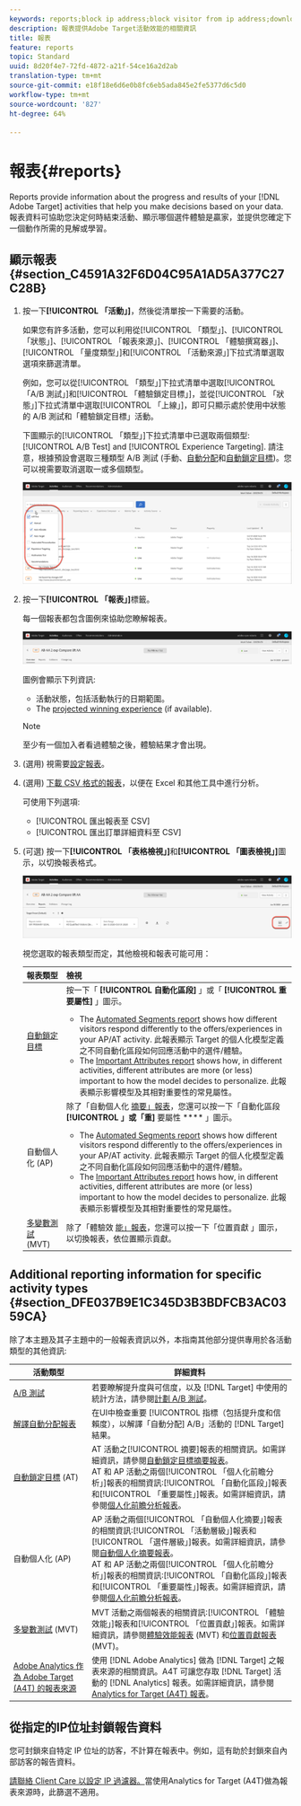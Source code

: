 ```yaml
---
keywords: reports;block ip address;block visitor from ip address;download reports;csv;reporting
description: 報表提供Adobe Target活動效能的相關資訊
title: 報表
feature: reports
topic: Standard
uuid: 8d20f4e7-72fd-4872-a21f-54ce16a2d2ab
translation-type: tm+mt
source-git-commit: e18f18e6d6e0b8fc6eb5ada845e2fe5377d6c5d0
workflow-type: tm+mt
source-wordcount: '827'
ht-degree: 64%

---
```



# 報表{#reports}

Reports provide information about the progress and results of your [!DNL Adobe Target] activities that help you make decisions based on your data. 報表資料可協助您決定何時結束活動、顯示哪個選件體驗是贏家，並提供您確定下一個動作所需的見解或學習。

## 顯示報表 {#section_C4591A32F6D04C95A1AD5A377C27C28B}

1. 按一下&#x200B;**[!UICONTROL 「活動」]**，然後從清單按一下需要的活動。

   如果您有許多活動，您可以利用從[!UICONTROL 「類型」]、[!UICONTROL 「狀態」]、[!UICONTROL 「報表來源」]、[!UICONTROL 「體驗撰寫器」]、[!UICONTROL 「量度類型」]和[!UICONTROL 「活動來源」]下拉式清單選取選項來篩選清單。

   例如，您可以從[!UICONTROL 「類型」]下拉式清單中選取[!UICONTROL 「A/B 測試」]和[!UICONTROL 「體驗鎖定目標」]，並從[!UICONTROL 「狀態」]下拉式清單中選取[!UICONTROL 「上線」]，即可只顯示處於使用中狀態的 A/B 測試和「體驗鎖定目標」活動。

   下圖顯示的[!UICONTROL 「類型」]下拉式清單中已選取兩個類型: [!UICONTROL A/B Test] and [!UICONTROL Experience Targeting]. 請注意，根據預設會選取三種類型 A/B 測試 (手動、[自動分配](/help/c-activities/automated-traffic-allocation/automated-traffic-allocation.md)和[自動鎖定目標](/help/c-activities/auto-target/auto-target-to-optimize.md))。您可以視需要取消選取一或多個類型。

   ![依類型篩選報表](/help/c-reports/assets/report_filters-new.png)

1. 按一下&#x200B;**[!UICONTROL 「報表」]**&#x200B;標籤。

   每一個報表都包含圖例來協助您瞭解報表。

   ![報表圖例](/help/c-reports/assets/report_menu_bar-new.png)

   圖例會顯示下列資訊:

   * 活動狀態，包括活動執行的日期範圍。
   * The [projected winning experience](/help/c-activities/automated-traffic-allocation/determine-winner.md) (if available).

   >[!NOTE]
   >
   >至少有一個加入者看過體驗之後，體驗結果才會出現。

1. (選用) 視需要[設定報表](../c-reports/c-report-settings/report-settings.md#concept_4BB6A7FDAB6F4806A632F9CD989B8BFA)。
1. (選用) [下載 CSV 格式的報表](../c-reports/downloading-data-in-csv-file.md#concept_3F276FF2BBB2499388F97451D6DE2E75)，以便在 Excel 和其他工具中進行分析。

   可使用下列選項: 

   * [!UICONTROL 匯出報表至 CSV]
   * [!UICONTROL 匯出訂單詳細資料至 CSV]

1. (可選) 按一下&#x200B;**[!UICONTROL 「表格檢視」]**&#x200B;和&#x200B;**[!UICONTROL 「圖表檢視」]**&#x200B;圖示，以切換報表格式。

   ![表格和圖形檢視圖示](/help/c-reports/assets/table-and-graph-icons.png)

   視您選取的報表類型而定，其他檢視和報表可能可用：

   | 報表類型 | 檢視 |
   | --- | --- |
   | [自動鎖定目標](/help/c-activities/auto-target/auto-target-to-optimize.md) | 按一下「 **[!UICONTROL 自動化區段]** 」或「 **[!UICONTROL 重要屬性]** 」圖示。<ul><li>The [Automated Segments report](/help/c-reports/c-personalization-insights-reports/automated-segments-report.md) shows how different visitors respond differently to the offers/experiences in your AP/AT activity. 此報表顯示 Target 的個人化模型定義之不同自動化區段如何回應活動中的選件/體驗。</li><li>The [Important Attributes report](/help/c-reports/c-personalization-insights-reports/important-attributes-report.md) shows how, in different activities, different attributes are more (or less) important to how the model decides to personalize. 此報表顯示影響模型及其相對重要性的常見屬性。</li></ul> |
   | [](/help/c-activities/t-automated-personalization/automated-personalization.md)自動個人化 (AP) | 除了「自動個人化 [摘要」報表](/help/c-reports/reports-ap.md)，您還可以按一下「自動化區段 **[!UICONTROL 」或「重]** 要屬性 **** 」圖示。<ul><li>The [Automated Segments report](/help/c-reports/c-personalization-insights-reports/automated-segments-report.md) shows how different visitors respond differently to the offers/experiences in your AP/AT activity. 此報表顯示 Target 的個人化模型定義之不同自動化區段如何回應活動中的選件/體驗。</li><li>The [Important Attributes report](/help/c-reports/c-personalization-insights-reports/important-attributes-report.md) hows how, in different activities, different attributes are more (or less) important to how the model decides to personalize. 此報表顯示影響模型及其相對重要性的常見屬性。</li></ul> |
   | [多變數測試](/help/c-activities/c-multivariate-testing/multivariate-testing.md) (MVT) | 除了「體驗效 [能」報表](/help/c-reports/experience-performance-report.md)，您還可以按一下「位置貢獻 [](/help/c-reports/location-contribution-report.md) 」圖示，以切換報表，依位置顯示貢獻。 |

## Additional reporting information for specific activity types {#section_DFE037B9E1C345D3B3BDFCB3AC0359CA}

除了本主題及其子主題中的一般報表資訊以外，本指南其他部分提供專用於各活動類型的其他資訊:

| 活動類型 | 詳細資料 |
|--- |--- |
| [A/B 測試](/help/c-activities/t-test-ab/test-ab.md) | 若要瞭解提升度與可信度，以及 [!DNL Target] 中使用的統計方法，請參閱[計劃 A/B 測試](/help/c-activities/t-test-ab/sample-size-determination.md)。 |
| [解譯自動分配報表](/help/c-activities/automated-traffic-allocation/determine-winner.md) | 在UI中檢查重要 [!UICONTROL 指標（包括提升度和信賴度），以解譯「自動分配] A/B」活動的 [!DNL Target] 結果。 |
| [自動鎖定目標](/help/c-activities/auto-target/auto-target-to-optimize.md) (AT) | AT 活動之[!UICONTROL 摘要]報表的相關資訊。如需詳細資訊，請參閱[自動鎖定目標摘要報表](/help/c-reports/auto-target-summary-report.md)。<br>AT 和 AP 活動之兩個[!UICONTROL 「個人化前瞻分析」]報表的相關資訊:[!UICONTROL 「自動化區段」]報表和[!UICONTROL 「重要屬性」]報表。如需詳細資訊，請參閱[個人化前瞻分析報表](/help/c-reports/c-personalization-insights-reports/personalization-insights-reports.md)。 |
| [](/help/c-activities/t-automated-personalization/automated-personalization.md)自動個人化 (AP) | AP 活動之兩個[!UICONTROL 「自動個人化摘要」]報表的相關資訊:[!UICONTROL 「活動層級」]報表和[!UICONTROL 「選件層級」]報表。如需詳細資訊，請參閱[自動個人化摘要報表](/help/c-reports/reports-ap.md)。<br>AT 和 AP 活動之兩個[!UICONTROL 「個人化前瞻分析」]報表的相關資訊:[!UICONTROL 「自動化區段」]報表和[!UICONTROL 「重要屬性」]報表。如需詳細資訊，請參閱[個人化前瞻分析報表](/help/c-reports/c-personalization-insights-reports/personalization-insights-reports.md)。 |
| [多變數測試](/help/c-activities/c-multivariate-testing/multivariate-testing.md) (MVT) | MVT 活動之兩個報表的相關資訊:[!UICONTROL 「體驗效能」]報表和[!UICONTROL 「位置貢獻」]報表。如需詳細資訊，請參閱[體驗效能報表](/help/c-reports/experience-performance-report.md) (MVT) 和[位置貢獻報表](/help/c-reports/location-contribution-report.md) (MVT)。 |
| [Adobe Analytics 作為 Adobe Target (A4T) 的報表來源](/help/c-integrating-target-with-mac/a4t/a4t.md) | 使用 [!DNL Adobe Analytics] 做為 [!DNL Target] 之報表來源的相關資訊。A4T 可讓您存取 [!DNL Target] 活動的 [!DNL Analytics] 報表。如需詳細資訊，請參閱 [Analytics for Target (A4T) 報表](/help/c-reports/analytics-for-target-a4t-reporting.md)。 |

## 從指定的IP位址封鎖報告資料

您可封鎖來自特定 IP 位址的訪客，不計算在報表中。例如，這有助於封鎖來自內部訪客的報告資料。

[請聯絡 Client Care 以設定 IP 過濾器。](/help/cmp-resources-and-contact-information.md#reference_ACA3391A00EF467B87930A450050077C)當使用Analytics for Target [](../c-integrating-target-with-mac/a4t/a4t.md#concept_7540C8C04259434AB6EE33B09F47A1DE) (A4T)做為報表來源時，此篩選不適用。
